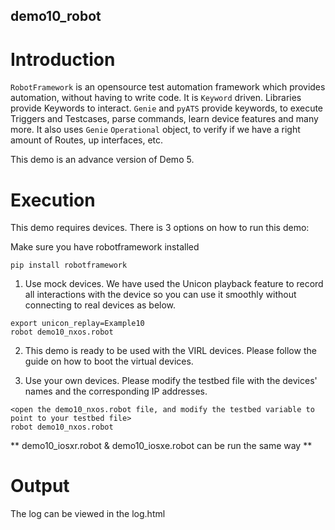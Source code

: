 ## demo10_robot

# Introduction

`RobotFramework` is an opensource test automation framework which provides automation,
without having to write code. It is `Keyword` driven. Libraries provide
Keywords to interact. `Genie` and `pyATS` provide keywords, to execute
Triggers and Testcases, parse commands, learn device features and many more.  It also uses
`Genie` `Operational` object, to verify if we have a right amount of Routes, up
interfaces, etc. 

This demo is an advance version of Demo 5.

# Execution

This demo requires devices. There is 3 options on how to run this demo:

Make sure you have robotframework installed
```
pip install robotframework
```

1) Use mock devices. We have used the Unicon playback feature to record all
   interactions with the device so you can use it smoothly without connecting
   to real devices as below.

```
export unicon_replay=Example10
robot demo10_nxos.robot
```

2) This demo is ready to be used with the VIRL devices. Please follow the guide
   <here> on how to boot the virtual devices.

3) Use your own devices. Please modify the testbed file with the devices'
   names and the corresponding IP addresses.

```
<open the demo10_nxos.robot file, and modify the testbed variable to point to your testbed file>
robot demo10_nxos.robot
```

** demo10_iosxr.robot & demo10_iosxe.robot can be run the same way **

# Output

The log can be viewed in the log.html